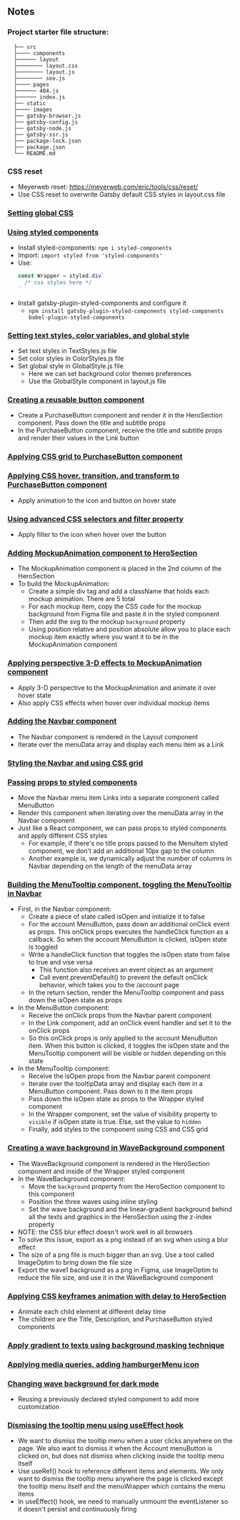 ## Notes

### Project starter file structure:
```
  ├── src
  ├──── components
  ├────── layout
  ├──────── layout.css
  ├──────── layout.js
  ├──────── seo.js
  ├──── pages
  ├────── 404.js
  ├────── index.js
  ├── static
  ├──── images
  ├── gatsby-browser.js
  ├── gatsby-config.js
  ├── gatsby-node.js
  ├── gatsby-ssr.js
  ├── package-lock.json
  ├── package.json
  └── README.md
```

### CSS reset
- Meyerweb reset: https://meyerweb.com/eric/tools/css/reset/
- Use CSS reset to overwrite Gatsby default CSS styles in layout.css file

### [Setting global CSS](https://github.com/sungnga/practice/commit/9ce905be767381f48ce4c539f5908b828ff36c3d#diff-6eda8ee35420e362720377cf501f22543bc7b26493177980d86d3f1f131ccfe3)

### [Using styled components](https://github.com/sungnga/practice/commit/aeee60675f10568fae88c45ad2f3ce035971cc34#diff-6eda8ee35420e362720377cf501f22543bc7b26493177980d86d3f1f131ccfe3)
- Install styled-components: `npm i styled-components`
- Import: `import styled from 'styled-components'`
- Use:
  ``` js
  const Wrapper = styled.div`
    /* css styles here */
  `
  ```
- Install gatsby-plugin-styled-components and configure it
  - `npm install gatsby-plugin-styled-components styled-components babel-plugin-styled-components`

### [Setting text styles, color variables, and global style](https://github.com/sungnga/practice/commit/3d2c16d6e288ab3558ff01a59e805313dcbda328#diff-6eda8ee35420e362720377cf501f22543bc7b26493177980d86d3f1f131ccfe3)
- Set text styles in TextStyles.js file
- Set color styles in ColorStyles.js file
- Set global style in GlobalStyle.js file
  - Here we can set background color themes preferences
  - Use the GlobalStyle component in layout.js file

### [Creating a reusable button component](https://github.com/sungnga/practice/commit/ab4f400d1adcc2793acec5f7619c8e6e2902f48e#diff-6eda8ee35420e362720377cf501f22543bc7b26493177980d86d3f1f131ccfe3)
- Create a PurchaseButton component and render it in the HeroSection component. Pass down the title and subtitle props
- In the PurchaseButton component, receive the title and subtitle props and render their values in the Link button

### [Applying CSS grid to PurchaseButton component](https://github.com/sungnga/practice/commit/a75a5637a4a0e0ea433fd62188a592279f419afb#diff-6eda8ee35420e362720377cf501f22543bc7b26493177980d86d3f1f131ccfe3)

### [Applying CSS hover, transition, and transform to PurchaseButton component](https://github.com/sungnga/practice/commit/92231b9ecddf2d957c7e534085ba5930020bc72f#diff-6eda8ee35420e362720377cf501f22543bc7b26493177980d86d3f1f131ccfe3)
- Apply animation to the icon and button on hover state

### [Using advanced CSS selectors and filter property](https://github.com/sungnga/practice/commit/af587d7c071eb99960bdd70891c6a4b6066be8c2#diff-6eda8ee35420e362720377cf501f22543bc7b26493177980d86d3f1f131ccfe3)
- Apply filter to the icon when hover over the button

### [Adding MockupAnimation component to HeroSection](https://github.com/sungnga/practice/commit/100d801cbd846d9d3f65e8d7cdb0662b7d40c239#diff-6eda8ee35420e362720377cf501f22543bc7b26493177980d86d3f1f131ccfe3)
- The MockupAnimation component is placed in the 2nd column of the HeroSection
- To build the MockupAnimation:
  - Create a simple div tag and add a className that holds each mockup animation. There are 5 total
  - For each mockup item, copy the CSS code for the mockup background from Figma file and paste it in the styled component
  - Then add the svg to the mockup `background` property
  - Using position relative and position absolute allow you to place each mockup item exactly where you want it to be in the MockupAnimation component

### [Applying perspective 3-D effects to MockupAnimation component](https://github.com/sungnga/practice/commit/d85c1e25d13a1cf1bae95e5027f4aea12b0343e8#diff-6eda8ee35420e362720377cf501f22543bc7b26493177980d86d3f1f131ccfe3)
- Apply 3-D perspective to the MockupAnimation and animate it over hover state
- Also apply CSS effects when hover over individual mockup items

### [Adding the Navbar component](https://github.com/sungnga/practice/commit/3646543b8372ee5f6bf370b044ce78df5411c17f#diff-6eda8ee35420e362720377cf501f22543bc7b26493177980d86d3f1f131ccfe3)
- The Navbar component is rendered in the Layout component
- Iterate over the menuData array and display each menu item as a Link

### [Styling the Navbar and using CSS grid](https://github.com/sungnga/practice/commit/b2a51b58e79a6459400ea28f7c64c99db3629205#diff-6eda8ee35420e362720377cf501f22543bc7b26493177980d86d3f1f131ccfe3)

### [Passing props to styled components](https://github.com/sungnga/practice/commit/a9a8c7f2bcf466e7087a2f23657c4f886e52fa72#diff-6eda8ee35420e362720377cf501f22543bc7b26493177980d86d3f1f131ccfe3)
- Move the Navbar menu item Links into a separate component called MenuButton
- Render this component when iterating over the menuData array in the Navbar component
- Just like a React component, we can pass props to styled components and apply different CSS styles
  - For example, if there's no title props passed to the MenuItem styled component, we don't add an additional 10px gap to the column
  - Another example is, we dynamically adjust the number of columns in Navbar depending on the length of the menuData array

### [Building the MenuTooltip component, toggling the MenuTooltip in Navbar](https://github.com/sungnga/practice/commit/378883de490bf50edd4390a5df4b31659993b4c1#diff-6eda8ee35420e362720377cf501f22543bc7b26493177980d86d3f1f131ccfe3)
- First, in the Navbar component:
  - Create a piece of state called isOpen and initialize it to false
  - For the account MenuButton, pass down an additional onClick event as props. This onClick props executes the handleClick function as a callback. So when the account MenuButton is clicked, isOpen state is toggled
  - Write a handleClick function that toggles the isOpen state from false to true and vise versa
    - This function also receives an event object as an argument
    - Call event.preventDefault() to prevent the default onClick behavior, which takes you to the /account page
  - In the return section, render the MenuTooltip component and pass down the isOpen state as props
- In the MenuButton component:
  - Receive the onClick props from the Navbar parent component
  - In the Link component, add an onClick event handler and set it to the onClick props
  - So this onClick props is only applied to the account MenuButton item. When this button is clicked, it toggles the isOpen state and the MenuTooltip component will be visible or hidden depending on this state
- In the MenuTooltip component:
  - Receive the isOpen props from the Navbar parent component
  - Iterate over the tooltipData array and display each item in a MenuButton component. Pass down to it the item props
  - Pass down the isOpen state as props to the Wrapper styled component
  - In the Wrapper component, set the value of visibility property to `visible` if isOpen state is true. Else, set the value to `hidden`
  - Finally, add styles to the component using CSS and CSS grid

### [Creating a wave background in WaveBackground component](https://github.com/sungnga/practice/commit/78d3a9a9e331d0cdceb39acf6b299d86873bcc4e#diff-6eda8ee35420e362720377cf501f22543bc7b26493177980d86d3f1f131ccfe3)
- The WaveBackground component is rendered in the HeroSection component and inside of the Wrapper styled component
- In the WaveBackground component:
  - Move the `background` property from the HeroSection component to this component
  - Position the three waves using inline styling
  - Set the wave background and the linear-gradient background behind all the texts and graphics in the HeroSection using the z-index property
- NOTE: the CSS blur effect doesn't work well in all browsers
- To solve this issue, export as a png instead of an svg when using a blur effect
- The size of a png file is much bigger than an svg. Use a tool called ImageOptim to bring down the file size
- Export the wave1 background as a png in Figma, use ImageOptim to reduce the file size, and use it in the WaveBackground component

### [Applying CSS keyframes animation with delay to HeroSection](https://github.com/sungnga/practice/commit/ec8db0620447e7b1dc7b279a2a6cd132d62a1c35#diff-6eda8ee35420e362720377cf501f22543bc7b26493177980d86d3f1f131ccfe3)
- Animate each child element at different delay time
- The children are the Title, Description, and PurchaseButton styled components

### [Apply gradient to texts using background masking technique](https://github.com/sungnga/practice/commit/be64ed63df9f4feaa98a0617833492911e30d2be#diff-6eda8ee35420e362720377cf501f22543bc7b26493177980d86d3f1f131ccfe3)

### [Applying media queries, adding hamburgerMenu icon](https://github.com/sungnga/practice/commit/ab767ffd413891746414edfe72db59f6edd192e7#diff-6eda8ee35420e362720377cf501f22543bc7b26493177980d86d3f1f131ccfe3)

### [Changing wave background for dark mode](https://github.com/sungnga/practice/commit/4104a0728c80fe7415590d845751ec8987d3e918#diff-6eda8ee35420e362720377cf501f22543bc7b26493177980d86d3f1f131ccfe3)
- Reusing a previously declared styled component to add more customization

### [Dismissing the tooltip menu using useEffect hook](https://github.com/sungnga/practice/commit/80221a05ab28cacaaef1f223730352c349b0b63f#diff-6eda8ee35420e362720377cf501f22543bc7b26493177980d86d3f1f131ccfe3)
- We want to dismiss the tooltip menu when a user clicks anywhere on the page. We also want to dismiss it when the Account menuButton is clicked on, but does not dismiss when clicking inside the tooltip menu itself
- Use useRef() hook to reference different items and elements. We only want to dismiss the tooltip menu anywhere the page is clicked except the tooltip menu itself and the menuWrapper which contains the menu items
- In useEffect() hook, we need to manually unmount the eventListener so it doesn't persist and continuously firing